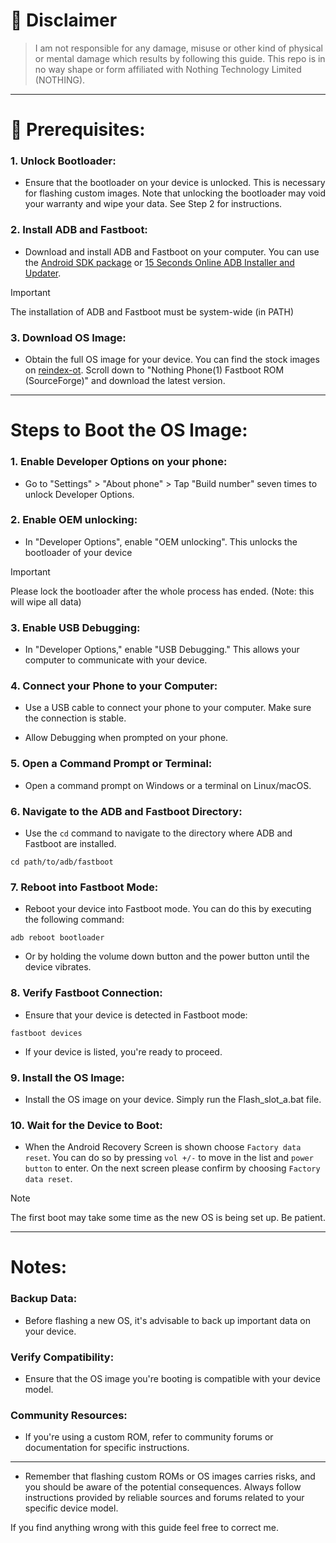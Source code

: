 # :pushpin: Disclaimer
> I am not responsible for any damage, misuse or other kind of physical or mental damage which results by following this guide.
This repo is in no way shape or form affiliated with Nothing Technology Limited (NOTHING).

***

# :memo: Prerequisites:

### 1. Unlock Bootloader:

* Ensure that the bootloader on your device is unlocked. This is necessary for flashing custom images. Note that unlocking the bootloader may void your warranty and wipe your data. See Step 2 for instructions.

### 2. Install ADB and Fastboot:

* Download and install ADB and Fastboot on your computer. You can use the [Android SDK package](https://developer.android.com/tools/releases/platform-tools) or [15 Seconds Online ADB Installer and Updater](https://androidmtk.com/download-15-seconds-adb-installer).
> [!IMPORTANT]
> The installation of ADB and Fastboot must be system-wide (in PATH)

### 3. Download OS Image:

* Obtain the full OS image for your device. You can find the stock images on [reindex-ot](https://reindex-ot.github.io/). Scroll down to "Nothing Phone(1) Fastboot ROM (SourceForge)" and download the latest version.

***

# Steps to Boot the OS Image:

### 1. Enable Developer Options on your phone:

* Go to "Settings" > "About phone" > Tap "Build number" seven times to unlock Developer Options.

### 2. Enable OEM unlocking:

* In "Developer Options", enable "OEM unlocking". This unlocks the bootloader of your device

> [!IMPORTANT]
> Please lock the bootloader after the whole process has ended. (Note: this will wipe all data)

### 3. Enable USB Debugging:

* In "Developer Options," enable "USB Debugging." This allows your computer to communicate with your device.

### 4. Connect your Phone to your Computer:

* Use a USB cable to connect your phone to your computer. Make sure the connection is stable.

* Allow Debugging when prompted on your phone.

### 5. Open a Command Prompt or Terminal:

* Open a command prompt on Windows or a terminal on Linux/macOS.

### 6. Navigate to the ADB and Fastboot Directory:

* Use the `cd` command to navigate to the directory where ADB and Fastboot are installed.

```batch
cd path/to/adb/fastboot
```

### 7. Reboot into Fastboot Mode:

* Reboot your device into Fastboot mode. You can do this by executing the following command:

```batch
adb reboot bootloader
```
* Or by holding the volume down button and the power button until the device vibrates.

### 8. Verify Fastboot Connection:

* Ensure that your device is detected in Fastboot mode:

```batch 
fastboot devices
```

* If your device is listed, you're ready to proceed.

### 9. Install the OS Image:

* Install the OS image on your device. Simply run the Flash_slot_a.bat file.

### 10. Wait for the Device to Boot:

* When the Android Recovery Screen is shown choose `Factory data reset`. You can do so by pressing `vol +/-` to move in the list and `power button` to enter. On the next screen please confirm by choosing `Factory data reset`.
> [!NOTE]
> The first boot may take some time as the new OS is being set up. Be patient.

***

# Notes:

### Backup Data:

* Before flashing a new OS, it's advisable to back up important data on your device.

### Verify Compatibility:

* Ensure that the OS image you're booting is compatible with your device model.

### Community Resources:

* If you're using a custom ROM, refer to community forums or documentation for specific instructions.

***

* Remember that flashing custom ROMs or OS images carries risks, and you should be aware of the potential consequences. Always follow instructions provided by reliable sources and forums related to your specific device model.

If you find anything wrong with this guide feel free to correct me.
